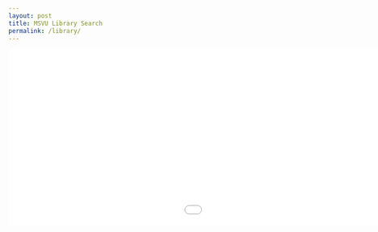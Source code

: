 ```yaml
---
layout: post
title: MSVU Library Search
permalink: /library/
---
```


<iframe style="width: 275%; height: 350px; border: 0; border-radius: 0px;" scrolling="no" tabindex="0" src="//lgapi-ca.libapps.com/widget_box.php?site_id=1076&widget_type=8&output_format=2&widget_title=Redux&widget_height=&widget_width=&widget_embed_type=1&guide_id=114494&box_id=16494218&map_id=19476154&content_only=0&include_jquery=0&config_id=1652376757194"></iframe>
